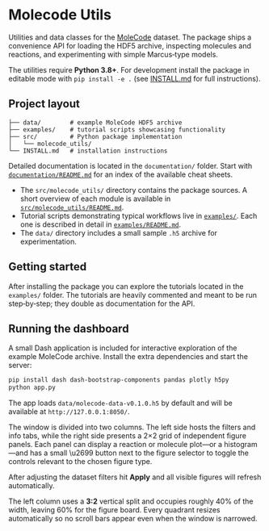 # Molecode Utils

Utilities and data classes for the [MoleCode](https://example.com) dataset. The
package ships a convenience API for loading the HDF5 archive, inspecting
molecules and reactions, and experimenting with simple Marcus‑type models.

The utilities require **Python&nbsp;3.8+**. For development install the package
in editable mode with `pip install -e .` (see [INSTALL.md](INSTALL.md) for full
instructions).

## Project layout

```
├── data/        # example MoleCode HDF5 archive
├── examples/    # tutorial scripts showcasing functionality
├── src/         # Python package implementation
│   └── molecode_utils/
└── INSTALL.md   # installation instructions
```

Detailed documentation is located in the `documentation/` folder. Start with
[`documentation/README.md`](documentation/README.md) for an index of the
available cheat sheets.

- The `src/molecode_utils/` directory contains the package sources. A short overview of each module is available in [`src/molecode_utils/README.md`](src/molecode_utils/README.md).
- Tutorial scripts demonstrating typical workflows live in [`examples/`](examples/). Each one is described in detail in [`examples/README.md`](examples/README.md).
- The `data/` directory includes a small sample `.h5` archive for experimentation.

## Getting started

After installing the package you can explore the tutorials located in the `examples/` folder.
The tutorials are heavily commented and meant to be run step‑by‑step; they double as documentation for the API.


## Running the dashboard

A small Dash application is included for interactive exploration of the example
MoleCode archive. Install the extra dependencies and start the server:

```bash
pip install dash dash-bootstrap-components pandas plotly h5py
python app.py
```

The app loads `data/molecode-data-v0.1.0.h5` by default and will be available at
`http://127.0.0.1:8050/`.

The window is divided into two columns. The left side hosts the filters and
info tabs, while the right side presents a 2×2 grid of independent figure
panels. Each panel can display a reaction or molecule plot—or a histogram—and
has a small \u2699 button next to the figure selector to toggle the controls
relevant to the chosen figure type.

After adjusting the dataset filters hit **Apply** and all visible figures will
refresh automatically.

The left column uses a **3:2** vertical split and occupies roughly 40% of the
width, leaving 60% for the figure board. Every quadrant resizes automatically so
no scroll bars appear even when the window is narrowed.
